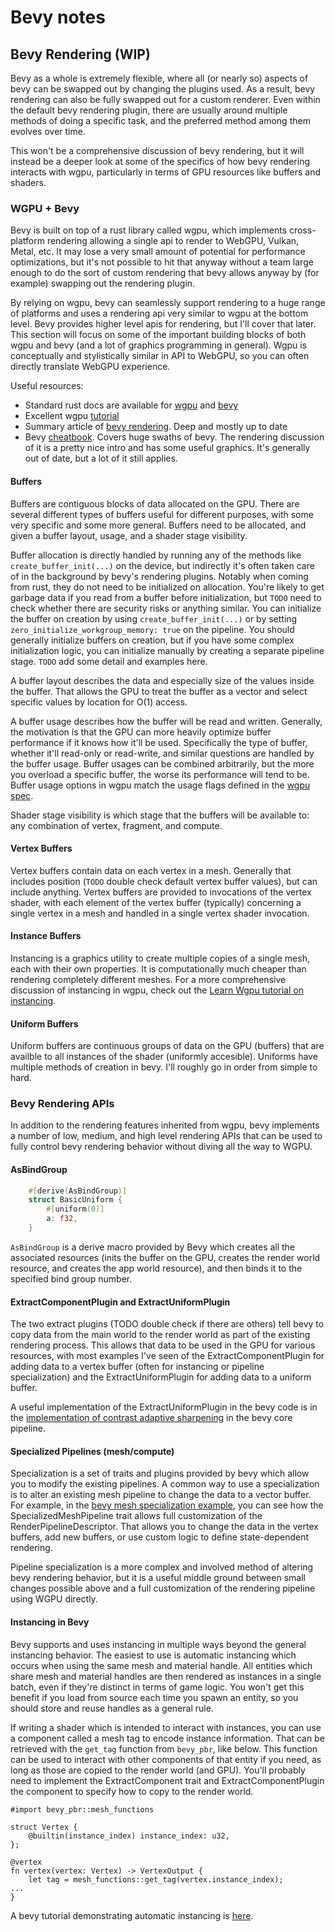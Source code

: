# Bevy notes

## Bevy Rendering (WIP)
Bevy as a whole is extremely flexible, where all (or nearly so) aspects of bevy can be swapped out by changing the plugins used. As a result, bevy rendering can also be fully swapped out for a custom renderer. Even within the default bevy rendering plugin, there are usually around multiple methods of doing a specific task, and the preferred method among them evolves over time.

This won't be a comprehensive discussion of bevy rendering, but it will instead be a deeper look at some of the specifics of how bevy rendering interacts with wgpu, particularly in terms of GPU resources like buffers and shaders.


### WGPU + Bevy
Bevy is built on top of a rust library called wgpu, which implements cross-platform rendering allowing a single api to render to WebGPU, Vulkan, Metal, etc. It may lose a very small amount of potential for performance optimizations, but it's not possible to hit that anyway without a team large enough to do the sort of custom rendering that bevy allows anyway by (for example) swapping out the rendering plugin.

By relying on wgpu, bevy can seamlessly support rendering to a huge range of platforms and uses a rendering api very similar to wgpu at the bottom level. Bevy provides higher level apis for rendering, but I'll cover that later. This section will focus on some of the important building blocks of both wgpu and bevy (and a lot of graphics programming in general). Wgpu is conceptually and stylistically similar in API to WebGPU, so you can often directly translate WebGPU experience.

Useful resources:
- Standard rust docs are available for [wgpu](https://docs.rs/wgpu/latest/wgpu/) and [bevy](https://docs.rs/bevy/latest/bevy/)
- Excellent wgpu [tutorial](https://sotrh.github.io/learn-wgpu/)
- Summary article of [bevy rendering](https://hackmd.io/@bevy/rendering_summary). Deep and mostly up to date
- Bevy [cheatbook](https://bevy-cheatbook.github.io/gpu/intro.html). Covers huge swaths of bevy. The rendering discussion of it is a pretty nice intro and has some useful graphics. It's generally out of date, but a lot of it still applies.

#### Buffers
Buffers are contiguous blocks of data allocated on the GPU. There are several different types of buffers useful for different purposes, with some very specific and some more general. Buffers need to be allocated, and given a buffer layout, usage, and a shader stage visibility.

Buffer allocation is directly handled by running any of the methods like `create_buffer_init(...)` on the device, but indirectly it's often taken care of in the background by bevy's rendering plugins. Notably when coming from rust, they do not need to be initialized on allocation. You're likely to get garbage data if you read from a buffer before initialization, but `TODO` need to check whether there are security risks or anything similar. You can initialize the buffer on creation by using `create_buffer_init(...)` or by setting `zero_initialize_workgroup_memory: true` on the pipeline. You should generally initialize buffers on creation, but if you have some complex initialization logic, you can initialize manually by creating a separate pipeline stage. `TODO` add some detail and examples here.

A buffer layout describes the data and especially size of the values inside the buffer. That allows the GPU to treat the buffer as a vector and select specific values by location for O(1) access.

A buffer usage describes how the buffer will be read and written. Generally, the motivation is that the GPU can more heavily optimize buffer performance if it knows how it'll be used. Specifically the type of buffer, whether it'll read-only or read-write, and similar questions are handled by the buffer usage. Buffer usages can be combined arbitrarily, but the more you overload a specific buffer, the worse its performance will tend to be. Buffer usage options in wgpu match the usage flags defined in the [wgpu spec](https://gpuweb.github.io/gpuweb/#typedefdef-gpubufferusageflags).

Shader stage visibility is which stage that the buffers will be available to: any combination of vertex, fragment, and compute.

#### Vertex Buffers
Vertex buffers contain data on each vertex in a mesh. Generally that includes position (`TODO` double check default vertex buffer values), but can include anything. Vertex buffers are provided to invocations of the vertex shader, with each element of the vertex buffer (typically) concerning a single vertex in a mesh and handled in a single vertex shader invocation.


#### Instance Buffers
Instancing is a graphics utility to create multiple copies of a single mesh, each with their own properties. It is computationally much cheaper than rendering completely different meshes. For a more comprehensive discussion of instancing in wgpu, check out the [Learn Wgpu tutorial on instancing](https://sotrh.github.io/learn-wgpu/beginner/tutorial7-instancing/).


#### Uniform Buffers
Uniform buffers are continuous groups of data on the GPU (buffers) that are availble to all instances of the shader (uniformly accesible). Uniforms have multiple methods of creation in bevy. I'll roughly go in order from simple to hard.


### Bevy Rendering APIs
In addition to the rendering features inherited from wgpu, bevy implements a number of low, medium, and high level rendering APIs that can be used to fully control bevy rendering behavior without diving all the way to WGPU.

#### AsBindGroup
``` rust
    #[derive(AsBindGroup)]
    struct BasicUniform {
        #[uniform(0)]
        a: f32,
    }
```
`AsBindGroup` is a derive macro provided by Bevy which creates all the associated resources (inits the buffer on the GPU, creates the render world resource, and creates the app world resource), and then binds it to the specified bind group number.

#### ExtractComponentPlugin and ExtractUniformPlugin
The two extract plugins (TODO double check if there are others) tell bevy to copy data from the main world to the render world as part of the existing rendering process. This allows that data to be used in the GPU for various resources, with most examples I've seen of the ExtractComponentPlugin for adding data to a vertex buffer (often for instancing or pipeline specialization) and the ExtractUniformPlugin for adding data to a uniform buffer.
 
A useful implementation of the ExtractUniformPlugin in the bevy code is in the [implementation of contrast adaptive sharpening](https://docs.rs/bevy_core_pipeline/0.16.1/src/bevy_core_pipeline/contrast_adaptive_sharpening/mod.rs.html#116) in the bevy core pipeline.

#### Specialized Pipelines (mesh/compute)
Specialization is a set of traits and plugins provided by bevy which allow you to modify the existing pipelines. A common way to use a specialization is to alter an existing mesh pipeline to change the data to a vector buffer. For example, in the [bevy mesh specialization example](https://github.com/bevyengine/bevy/blob/latest/examples/shader/specialized_mesh_pipeline.rs#L209), you can see how the SpecializedMeshPipeline trait allows full customization of the RenderPipelineDescriptor. That allows you to change the data in the vertex buffers, add new buffers, or use custom logic to define state-dependent rendering.

Pipeline specialization is a more complex and involved method of altering bevy rendering behavior, but it is a useful middle ground between small changes possible above and a full customization of the rendering pipeline using WGPU directly.

#### Instancing in Bevy
Bevy supports and uses instancing in multiple ways beyond the general instancing behavior. The easiest to use is automatic instancing which occurs when using the same mesh and material handle. All entities which share mesh and material handles are then rendered as instances in a single batch, even if they're distinct in terms of game logic. You won't get this benefit if you load from source each time you spawn an entity, so you should store and reuse handles as a general rule. 

If writing a shader which is intended to interact with instances, you can use a component called a mesh tag to encode instance information. That can be retrieved with the `get_tag` function from `bevy_pbr`, like below. This function can be used to interact with other components of that entity if you need, as long as those are copied to the render world (and GPU). You'll probably need to implement the ExtractComponent trait and ExtractComponentPlugin the component to specify how to copy to the render world.

``` wgsl
#import bevy_pbr::mesh_functions

struct Vertex {
    @builtin(instance_index) instance_index: u32,
};

@vertex
fn vertex(vertex: Vertex) -> VertexOutput {
    let tag = mesh_functions::get_tag(vertex.instance_index);
...
}
```

A bevy tutorial demonstrating automatic instancing is [here](https://bevyengine.org/examples/shaders/automatic-instancing/).
